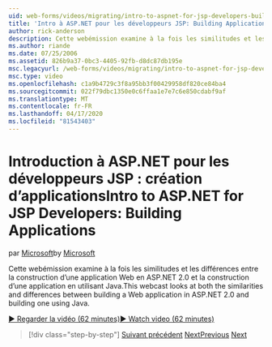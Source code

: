 ```yaml
---
uid: web-forms/videos/migrating/intro-to-aspnet-for-jsp-developers-building-applications
title: 'Intro à ASP.NET pour les développeurs JSP: Building Applications (fr) Microsoft Docs'
author: rick-anderson
description: Cette webémission examine à la fois les similitudes et les différences entre la construction d’une application Web en ASP.NET 2.0 et la construction d’une application en utilisant Java.
ms.author: riande
ms.date: 07/25/2006
ms.assetid: 826b9a37-0bc3-4405-92fb-d8dc87db195e
msc.legacyurl: /web-forms/videos/migrating/intro-to-aspnet-for-jsp-developers-building-applications
msc.type: video
ms.openlocfilehash: c1a9b4729c3f8a95bb3f00429958df820ce84ba4
ms.sourcegitcommit: 022f79dbc1350e0c6ffaa1e7e7c6e850cdabf9af
ms.translationtype: MT
ms.contentlocale: fr-FR
ms.lasthandoff: 04/17/2020
ms.locfileid: "81543403"
---
```

# <a name="intro-to-aspnet-for-jsp-developers-building-applications"></a><span data-ttu-id="7d1c0-103">Introduction à ASP.NET pour les développeurs JSP : création d’applications</span><span class="sxs-lookup"><span data-stu-id="7d1c0-103">Intro to ASP.NET for JSP Developers: Building Applications</span></span>

<span data-ttu-id="7d1c0-104">par [Microsoft](https://github.com/microsoft)</span><span class="sxs-lookup"><span data-stu-id="7d1c0-104">by [Microsoft](https://github.com/microsoft)</span></span>

<span data-ttu-id="7d1c0-105">Cette webémission examine à la fois les similitudes et les différences entre la construction d’une application Web en ASP.NET 2.0 et la construction d’une application en utilisant Java.</span><span class="sxs-lookup"><span data-stu-id="7d1c0-105">This webcast looks at both the similarities and differences between building a Web application in ASP.NET 2.0 and building one using Java.</span></span>

[<span data-ttu-id="7d1c0-106">&#9654; Regarder la vidéo (62 minutes)</span><span class="sxs-lookup"><span data-stu-id="7d1c0-106">&#9654; Watch video (62 minutes)</span></span>](https://channel9.msdn.com/Blogs/ASP-NET-Site-Videos/intro-to-aspnet-for-jsp-developers-building-applications)

> [!div class="step-by-step"]
> <span data-ttu-id="7d1c0-107">[Suivant précédent](intro-to-aspnet-for-jsp-developers-welcome-to-aspnet-20.md)
> [Next](intro-to-aspnet-for-coldfusion-developers-adding-aspnet-to-your-repertoire.md)</span><span class="sxs-lookup"><span data-stu-id="7d1c0-107">[Previous](intro-to-aspnet-for-jsp-developers-welcome-to-aspnet-20.md)
[Next](intro-to-aspnet-for-coldfusion-developers-adding-aspnet-to-your-repertoire.md)</span></span>
